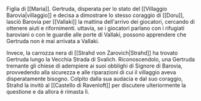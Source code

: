 Figlia di [[Maria]].
Gertruda, disperata per lo stato del [[Villaggio Barovia|villaggio]] e decisa a dimostrare lo stesso coraggio di [[Doru]], lasciò Barovia per [[Vallaki]] la mattina dell'arrivo dei giocatori, cercando di ottenere aiuti e rifornimenti. 
uttavia, se i giocatori parlano con i rifugiati baroviani o con le guardie alle porte di Vallaki, possono apprendere che Gertruda non è mai arrivata a Vallaki.

Invece, la carrozza nera di [[Strahd von Zarovich|Strahd]] ha trovato Gertruda lungo la Vecchia Strada di Svalich. Riconoscendolo, una Gertruda tremante gli chiese di adempiere ai suoi obblighi di Signore di Barovia, provvedendo alla sicurezza e alle riparazioni di cui il villaggio aveva disperatamente bisogno. Colpito dalla sua audacia e dal suo coraggio, Strahd la invitò al [[Castello di Ravenloft]] per discutere ulteriormente la questione e da allora è rimasta lì.

